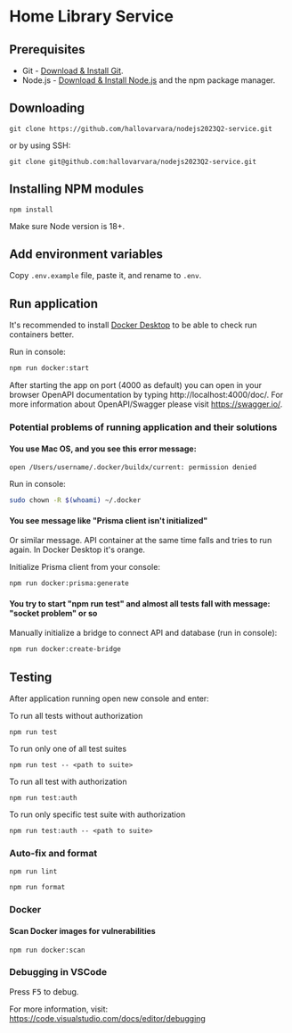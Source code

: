 # Home Library Service

## Prerequisites

- Git - [Download & Install Git](https://git-scm.com/downloads).
- Node.js - [Download & Install Node.js](https://nodejs.org/en/download/) and the npm package manager.

## Downloading

```
git clone https://github.com/hallovarvara/nodejs2023Q2-service.git
```

or by using SSH:

```
git clone git@github.com:hallovarvara/nodejs2023Q2-service.git
```

## Installing NPM modules

```
npm install
```

Make sure Node version is 18+.

## Add environment variables

Copy `.env.example` file, paste it, and rename to `.env`.

## Run application

It's recommended to install [Docker Desktop](https://www.docker.com/products/docker-desktop/) to be able to check run containers better.

Run in console:

```bash
npm run docker:start
```

After starting the app on port (4000 as default) you can open
in your browser OpenAPI documentation by typing http://localhost:4000/doc/.
For more information about OpenAPI/Swagger please visit https://swagger.io/.

### Potential problems of running application and their solutions

#### You use Mac OS, and you see this error message:
`open /Users/username/.docker/buildx/current: permission denied`

Run in console:
```bash
sudo chown -R $(whoami) ~/.docker
```

#### You see message like "Prisma client isn't initialized"

Or similar message. API container at the same time falls and tries to run again. In Docker Desktop it's orange.

Initialize Prisma client from your console:
```bash
npm run docker:prisma:generate
```

#### You try to start "npm run test" and almost all tests fall with message: "socket problem" or so

Manually initialize a bridge to connect API and database (run in console):

```bash
npm run docker:create-bridge
```

## Testing

After application running open new console and enter:

To run all tests without authorization

```
npm run test
```

To run only one of all test suites

```
npm run test -- <path to suite>
```

To run all test with authorization

```
npm run test:auth
```

To run only specific test suite with authorization

```
npm run test:auth -- <path to suite>
```

### Auto-fix and format

```
npm run lint
```

```
npm run format
```

### Docker

#### Scan Docker images for vulnerabilities

```
npm run docker:scan
```

### Debugging in VSCode

Press <kbd>F5</kbd> to debug.

For more information, visit: https://code.visualstudio.com/docs/editor/debugging
